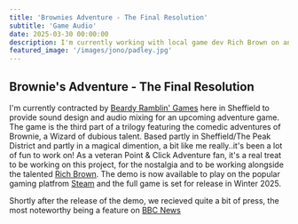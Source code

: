 ```yaml
---
title: 'Brownies Adventure - The Final Resolution'
subtitle: 'Game Audio'
date: 2025-03-30 00:00:00
description: I'm currently working with local game dev Rich Brown on an original Point & Click Adventure game. Demo available now on Steam.
featured_image: '/images/jono/padley.jpg'
---
```


## Brownie's Adventure - The Final Resolution

I'm currently contracted by [Beardy Ramblin' Games](https://richbrown.uk/brg) here in Sheffield to provide sound design and audio mixing for an upcoming adventure game.
The game is the third part of a trilogy featuring the comedic adventures of Brownie, a Wizard of dubious talent.
Based partly in Sheffield/The Peak District and partly in a magical dimention, a bit like me really..it's been a lot of fun to work on!
As a veteran Point & Click Adventure fan, it's a real treat to be working on this project, for the nostalgia and to be working alongside the talented  [Rich Brown](https://richbrown.uk).
The demo is now available to play on the popular gaming platfrom [Steam](https://store.steampowered.com/app/3424080/Brownies_Adventure_The_Final_Resolution_Demo) and the full game is set for release in Winter 2025.

Shortly after the release of the demo, we recieved quite a bit of press, the most noteworthy being a feature on [BBC News](https://bbc.co.uk/news/articles/crrzdpdzqv0o) 